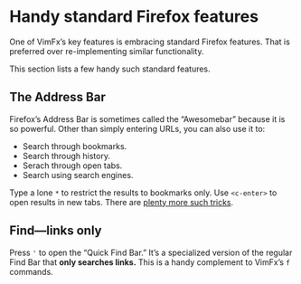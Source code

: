 <!--
This is part of the VimFx documentation.
Copyright Simon Lydell 2015.
See the file README.md for copying conditions.
-->

# Handy standard Firefox features

One of VimFx’s key features is embracing standard Firefox features. That is
preferred over re-implementing similar functionality.

This section lists a few handy such standard features.


## The Address Bar

Firefox’s Address Bar is sometimes called the “Awesomebar” because it is so
powerful. Other than simply entering URLs, you can also use it to:

- Search through bookmarks.
- Search through history.
- Serach through open tabs.
- Search using search engines.

Type a lone `*` to restrict the results to bookmarks only. Use `<c-enter>` to
open results in new tabs. There are [plenty more such tricks][location-bar].

[location-bar]: http://kb.mozillazine.org/Location_Bar_search


## Find—links only

Press `'` to open the “Quick Find Bar.” It’s a specialized version of the
regular Find Bar that **only searches links.** This is a handy complement to
VimFx’s `f` commands.

